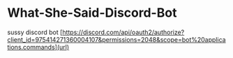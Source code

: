 # What-She-Said-Discord-Bot
sussy discord bot
[https://discord.com/api/oauth2/authorize?client_id=975414271360004107&permissions=2048&scope=bot%20applications.commands](url)
